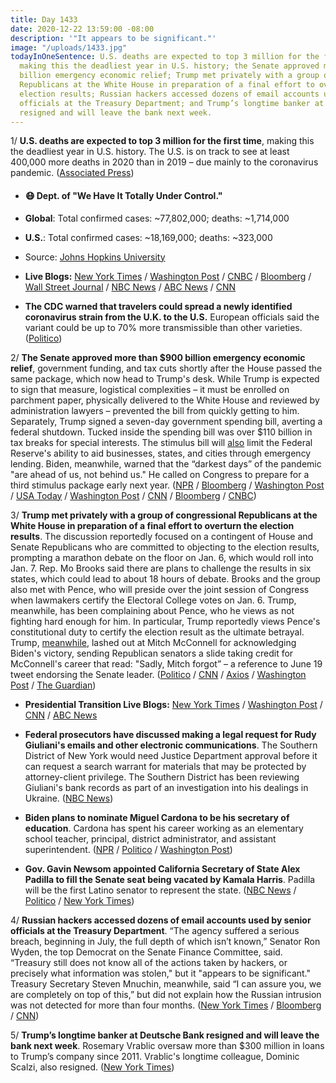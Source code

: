 ```yaml
---
title: Day 1433
date: 2020-12-22 13:59:00 -08:00
description: '"It appears to be significant."'
image: "/uploads/1433.jpg"
todayInOneSentence: U.S. deaths are expected to top 3 million for the first time,
  making this the deadliest year in U.S. history; the Senate approved more than $900
  billion emergency economic relief; Trump met privately with a group of congressional
  Republicans at the White House in preparation of a final effort to overturn the
  election results; Russian hackers accessed dozens of email accounts used by senior
  officials at the Treasury Department; and Trump’s longtime banker at Deutsche Bank
  resigned and will leave the bank next week.
---
```


1/ **U.S. deaths are expected to top 3 million for the first time**, making this the deadliest year in U.S. history. The U.S. is on track to see at least 400,000 more deaths in 2020 than in 2019 – due mainly to the coronavirus pandemic. ([Associated Press](https://apnews.com/article/us-coronavirus-deaths-top-3-million-e2bc856b6ec45563b84ee2e87ae8d5e7))

* #### 😷 Dept. of "We Have It Totally Under Control."

* **Global**: Total confirmed cases: \~77,802,000; deaths: \~1,714,000

* **U.S.**: Total confirmed cases: \~18,169,000; deaths: \~323,000

* Source: [Johns Hopkins University](https://coronavirus.jhu.edu/map.html)

* **Live Blogs:**  [New York Times](https://www.nytimes.com/live/2020/12/22/world/covid-19-coronavirus/) / [Washington Post](https://www.washingtonpost.com/nation/2020/12/22/coronavirus-covid-live-updates-us/) / [CNBC](https://www.cnbc.com/2020/12/22/covid-live-updates-biontech-confident-vaccine-will-work-on-uk-variant.html) / [Bloomberg](https://www.bloomberg.com/news/articles/2020-12-21/california-sees-deeper-crisis-bidens-get-vaccine-virus-update?srnd=premium&sref=MIBMEEoj) / [Wall Street Journal](https://www.wsj.com/livecoverage/latest-updates/covid?mod=hp_theme_coronavirus-ribbon) / [NBC News](https://www.nbcnews.com/news/us-news/live-blog/2020-12-22-covid-live-updates-vaccine-news-n1252058) / [ABC News](https://abcnews.go.com/Health/coronavirus/live-updates/California-governor-quarantine-covid/?id=74837900) / [CNN](https://www.cnn.com/world/live-news/coronavirus-pandemic-vaccine-updates-12-22-20/index.html)

* **The CDC warned that travelers could spread a newly identified coronavirus strain from the U.K. to the U.S.** European officials said the variant could be up to 70% more transmissible than other varieties. ([Politico](https://www.politico.com/news/2020/12/22/cdc-travel-british-covid-strain-449873))

2/ **The Senate approved more than $900 billion emergency economic relief**, government funding, and tax cuts shortly after the House passed the same package, which now head to Trump's desk. While Trump is expected to sign that measure, logistical complexities – it must be enrolled on parchment paper, physically delivered to the White House and reviewed by administration lawyers – prevented the bill from quickly getting to him. Separately, Trump signed a seven-day government spending bill, averting a federal shutdown. Tucked inside the spending bill was over $110 billion in tax breaks for special interests. The stimulus bill will [also](https://www.politico.com/news/2020/12/22/federal-reserve-economic-relief-republicans-449883) limit the Federal Reserve's ability to aid businesses, states, and cities through emergency lending. Biden, meanwhile, warned that the “darkest days” of the pandemic "are ahead of us, not behind us." He called on Congress to prepare for a third stimulus package early next year. ([NPR](https://www.npr.org/2020/12/21/948862052/house-passes-900-billion-coronavirus-relief-bill-ending-months-long-stalemate) / [Bloomberg](https://www.bloomberg.com/news/articles/2020-12-22/trump-signs-stopgap-funding-as-congress-passes-virus-relief-bill?sref=MIBMEEoj) / [Washington Post](https://www.washingtonpost.com/us-policy/2020/12/21/stimulus-congress/) / [USA Today](https://www.usatoday.com/story/news/politics/2020/12/21/stimulus-checks-covid-relief-bill-ppp-loan/3990756001/?scrolla=5eb6d68b7fedc32c19ef33b4) / [Washington Post](https://www.washingtonpost.com/business/2020/12/22/congress-tax-breaks-stimulus/) / [CNN](https://www.cnn.com/2020/12/22/politics/biden-holiday-remarks/index.html) / [Bloomberg](https://www.bloomberg.com/news/articles/2020-12-22/biden-calls-for-more-stimulus-darkest-days-still-to-come?srnd=premium&sref=MIBMEEoj) / [CNBC](https://www.cnbc.com/2020/12/22/stimulus-checks-biden-to-push-for-more-payments-in-next-covid-plan.html))

3/ **Trump met privately with a group of congressional Republicans at the White House in preparation of a final effort to overturn the election results**. The discussion reportedly focused on a contingent of House and Senate Republicans who are committed to objecting to the election results, prompting a marathon debate on the floor on Jan. 6, which would roll into Jan. 7. Rep. Mo Brooks  said there are plans to challenge the results in six states, which could lead to about 18 hours of debate. Brooks and the group also met with Pence, who will preside over the joint session of Congress when lawmakers certify the Electoral College votes on Jan. 6. Trump, meanwhile, has been complaining about Pence, who he views as not fighting hard enough for him. In particular, Trump reportedly views Pence's constitutional duty to certify the election result as the ultimate betrayal. Trump, [meanwhile](https://www.axios.com/trump-mcconnell-election-283ae665-ef68-43fa-ba2e-1bfdeabf1f81.html), lashed out at Mitch McConnell for acknowledging Biden's victory, sending Republican senators a slide taking credit for McConnell's career that read: "Sadly, Mitch forgot” – a reference to June 19 tweet endorsing the Senate leader. ([Politico](https://www.politico.com/news/2020/12/21/trump-house-overturn-election-449787) / [CNN](https://www.cnn.com/2020/12/21/politics/house-conservatives-trump-meeting/) / [Axios](https://www.axios.com/trump-white-house-conspiracy-theories-d95450a4-c7a3-4579-a568-0473b18529c9.html) / [Washington Post](https://www.washingtonpost.com/politics/trump-assembles-a-ragtag-crew-of-conspiracy-minded-allies-in-flailing-bid-to-reverse-election-loss/2020/12/21/d7674cd2-43b2-11eb-b0e4-0f182923a025_story.html) / [The Guardian](https://www.theguardian.com/us-news/2020/dec/22/trump-election-result-overturning-effort-republicans))

* **Presidential Transition Live Blogs:** [New York Times](https://www.nytimes.com/live/2020/12/22/us/joe-biden-trump/) / [Washington Post](https://www.washingtonpost.com/politics/2020/12/22/joe-biden-trump-transition-live-updates/) / [CNN](https://www.cnn.com/politics/live-news/trump-biden-transition-news-12-22-20/index.html) / [ABC News](https://abcnews.go.com/Politics/live-updates/2020-election-results-transition/?id=74840775)

* **Federal prosecutors have discussed making a legal request for Rudy Giuliani's emails and other electronic communications**. The Southern District of New York would need Justice Department approval before it can request a search warrant for materials that may be protected by attorney-client privilege. The Southern District has been reviewing Giuliani's bank records as part of an investigation into his dealings in Ukraine. ([NBC News](https://www.nbcnews.com/politics/justice-department/feds-have-discussed-making-legal-request-giuliani-s-electronic-communications-n1250714))

* **Biden plans to nominate Miguel Cardona to be his secretary of education**. Cardona has spent his career working as an elementary school teacher, principal, district administrator, and assistant superintendent. ([NPR](https://www.npr.org/sections/biden-transition-updates/2020/12/22/949114642/biden-to-pick-connecticut-schools-chief-miguel-cardona-as-education-secretary) / [Politico](https://www.politico.com/news/2020/12/22/biden-connecticut-schools-chief-education-secretary-449808) / [Washington Post](https://www.washingtonpost.com/education/biden-education-secretary-cardona/2020/12/22/69e8b1f0-4484-11eb-b0e4-0f182923a025_story.html))

* **Gov. Gavin Newsom appointed California Secretary of State Alex Padilla to fill the Senate seat being vacated by Kamala Harris**. Padilla will be the first Latino senator to represent the state. ([NBC News](https://www.nbcnews.com/politics/congress/alex-padilla-fill-kamala-harris-senate-seat-first-latino-represent-n1252112) / [Politico](https://www.politico.com/states/california/story/2020/12/22/newsom-appoints-alex-padilla-to-fill-harris-senate-seat-1349911) / [New York Times](https://www.nytimes.com/2020/12/22/us/politics/alex-padilla-kamala-california-senate.html))

4/ **Russian hackers accessed dozens of email accounts used by senior officials at the Treasury Department**. “The agency suffered a serious breach, beginning in July, the full depth of which isn’t known,” Senator Ron Wyden, the top Democrat on the Senate Finance Committee, said. “Treasury still does not know all of the actions taken by hackers, or precisely what information was stolen," but it "appears to be significant." Treasury Secretary Steven Mnuchin, meanwhile, said “I can assure you, we are completely on top of this,” but did not explain how the Russian intrusion was not detected for more than four months. ([New York Times](https://www.nytimes.com/2020/12/21/us/politics/russia-hack-treasury.html) / [Bloomberg](https://www.bloomberg.com/news/articles/2020-12-22/hackers-targeted-senior-u-s-treasury-officials-in-data-breach?sref=MIBMEEoj) / [CNN](https://www.cnn.com/2020/12/21/politics/treasury-solarwinds-hack-ron-wyden/))

5/ **Trump’s longtime banker at Deutsche Bank resigned and will leave the bank next week**. Rosemary Vrablic oversaw more than $300 million in loans to Trump’s company since 2011. Vrablic's longtime colleague, Dominic Scalzi, also resigned. ([New York Times](https://www.nytimes.com/2020/12/22/business/trump-deutsche-bank-rosemary-vrablic.html))